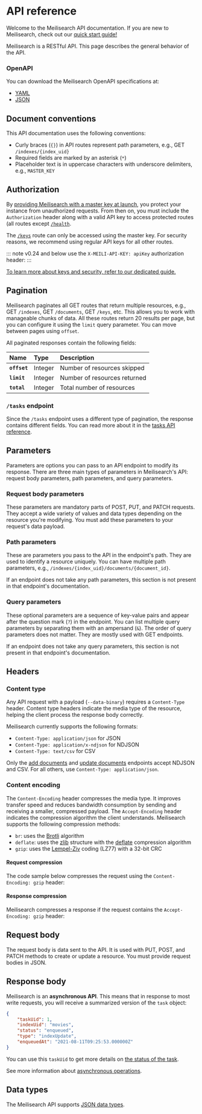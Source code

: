 # API reference

Welcome to the Meilisearch API documentation. If you are new to Meilisearch, check out our [quick start guide!](/learn/getting_started/quick_start.md)

Meilisearch is a RESTful API. This page describes the general behavior of the API.

### OpenAPI

You can download the Meilisearch OpenAPI specifications at:

- [YAML](https://bump.sh/doc/meilisearch.yaml)
- [JSON](https://bump.sh/doc/meilisearch.json)

## Document conventions

This API documentation uses the following conventions:

- Curly braces (`{}`) in API routes represent path parameters, e.g., GET `/indexes/{index_uid}`
- Required fields are marked by an asterisk (`*`)
- Placeholder text is in uppercase characters with underscore delimiters, e.g., `MASTER_KEY`

## Authorization

By [providing Meilisearch with a master key at launch](/learn/security/master_api_keys.md#protecting-a-meilisearch-instance), you protect your instance from unauthorized requests. From then on, you must include the `Authorization` header along with a valid API key to access protected routes (all routes except [`/health`](/reference/api/health.md).

<CodeSamples id="authorization_header_1" />

The [`/keys`](/reference/api/keys.md) route can only be accessed using the master key. For security reasons, we recommend using regular API keys for all other routes.

::: note
 v0.24 and below use the `X-MEILI-API-KEY: apiKey` authorization header:
<CodeSamples id="updating_guide_check_version_old_authorization_header" />
:::

[To learn more about keys and security, refer to our dedicated guide.](/learn/security/master_api_keys.md)

## Pagination

Meilisearch paginates all GET routes that return multiple resources, e.g., GET `/indexes`, GET `/documents`, GET `/keys`, etc. This allows you to work with manageable chunks of data. All these routes return 20 results per page, but you can configure it using the `limit` query parameter. You can move between pages using `offset`.

All paginated responses contain the following fields:

| Name         | Type    | Description                  |
| :----------- | :------ | :--------------------------- |
| **`offset`** | Integer | Number of resources skipped  |
| **`limit`**  | Integer | Number of resources returned |
| **`total`**  | Integer | Total number of resources    |

### `/tasks` endpoint

Since the `/tasks` endpoint uses a different type of pagination, the response contains different fields. You can read more about it in the [tasks API reference](/reference/api/tasks.md#get-tasks).

## Parameters

Parameters are options you can pass to an API endpoint to modify its response. There are three main types of parameters in Meilisearch's API: request body parameters, path parameters, and query parameters.

### Request body parameters

These parameters are mandatory parts of POST, PUT, and PATCH requests. They accept a wide variety of values and data types depending on the resource you're modifying. You must add these parameters to your request's data payload.

### Path parameters

These are parameters you pass to the API in the endpoint's path. They are used to identify a resource uniquely. You can have multiple path parameters, e.g., `/indexes/{index_uid}/documents/{document_id}`.

If an endpoint does not take any path parameters, this section is not present in that endpoint's documentation.

### Query parameters

These optional parameters are a sequence of key-value pairs and appear after the question mark (`?`) in the endpoint. You can list multiple query parameters by separating them with an ampersand (`&`). The order of query parameters does not matter. They are mostly used with GET endpoints.

If an endpoint does not take any query parameters, this section is not present in that endpoint's documentation.

## Headers

### Content type

Any API request with a payload (`--data-binary`) requires a `Content-Type` header. Content type headers indicate the media type of the resource, helping the client process the response body correctly.

Meilisearch currently supports the following formats:

- `Content-Type: application/json` for JSON
- `Content-Type: application/x-ndjson` for NDJSON
- `Content-Type: text/csv` for CSV

Only the [add documents](/reference/api/documents.md#add-or-replace-documents) and [update documents](/reference/api/documents.md#add-or-update-documents) endpoints accept NDJSON and CSV. For all others, use `Content-Type: application/json`.

### Content encoding

The `Content-Encoding` header compresses the media type. It improves transfer speed and reduces bandwidth consumption by sending and receiving a smaller,  compressed payload. The `Accept-Encoding` header indicates the compression algorithm the client understands. Meilisearch supports the following compression methods:

- `br`: uses the [Brotli](https://en.wikipedia.org/wiki/Brotli) algorithm
- `deflate`: uses the [zlib](https://en.wikipedia.org/wiki/Zlib) structure with the [deflate](https://en.wikipedia.org/wiki/DEFLATE) compression algorithm
- `gzip`: uses the [Lempel-Ziv](https://en.wikipedia.org/wiki/LZ77_and_LZ78#LZ77) coding (LZ77) with a 32-bit CRC

#### Request compression

The code sample below compresses the request using the `Content-Encoding: gzip` header:

<CodeSamples id="api_reference_request_gzip_1" />

#### Response compression

Meilisearch compresses a response if the request contains the `Accept-Encoding: gzip` header:

<CodeSamples id="api_reference_response_gzip_1" />

## Request body

The request body is data sent to the API. It is used with PUT, POST, and PATCH methods to create or update a resource. You must provide request bodies in JSON.

## Response body

Meilisearch is an **asynchronous API**. This means that in response to most write requests, you will receive a summarized version of the `task` object:

```json
{
    "taskUid": 1,
    "indexUid": "movies",
    "status": "enqueued",
    "type": "indexUpdate",
    "enqueuedAt": "2021-08-11T09:25:53.000000Z"
}
```

You can use this `taskUid` to get more details on [the status of the task](/reference/api/tasks.md#get-one-task).

See more information about [asynchronous operations](/learn/advanced/asynchronous_operations.md).

## Data types

The Meilisearch API supports [JSON data types](https://www.w3schools.com/js/js_json_datatypes.asp).
